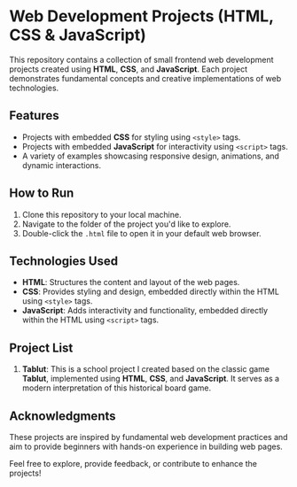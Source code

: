 # Web Development Projects (HTML, CSS & JavaScript)

This repository contains a collection of small frontend web development projects created using **HTML**, **CSS**, and **JavaScript**. Each project demonstrates fundamental concepts and creative implementations of web technologies.

## Features

- Projects with embedded **CSS** for styling using `<style>` tags.  
- Projects with embedded **JavaScript** for interactivity using `<script>` tags.  
- A variety of examples showcasing responsive design, animations, and dynamic interactions.

## How to Run

1. Clone this repository to your local machine.  
2. Navigate to the folder of the project you'd like to explore.  
3. Double-click the `.html` file to open it in your default web browser.  

## Technologies Used

- **HTML**: Structures the content and layout of the web pages.  
- **CSS**: Provides styling and design, embedded directly within the HTML using `<style>` tags.  
- **JavaScript**: Adds interactivity and functionality, embedded directly within the HTML using `<script>` tags.  

## Project List
1. **Tablut**: This is a school project I created based on the classic game **Tablut**, implemented using **HTML**, **CSS**, and **JavaScript**. It serves as a modern interpretation of this historical board game.

## Acknowledgments

These projects are inspired by fundamental web development practices and aim to provide beginners with hands-on experience in building web pages.  

Feel free to explore, provide feedback, or contribute to enhance the projects!  

